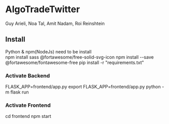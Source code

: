 # AlgoTradeTwitter
Guy Arieli, Noa Tal, Amit Nadam, Roi Reinshtein

## Install 
Python & npm(NodeJs) need to be install  
npm install sass @fortawesome/free-solid-svg-icon
npm install --save @fortawesome/fontawesome-free
pip install -r "requirements.txt"
### Activate Backend
FLASK_APP=frontend/app.py
export FLASK_APP=frontend/app.py
python -m flask run
### Activate Frontend
cd frontend
npm start
